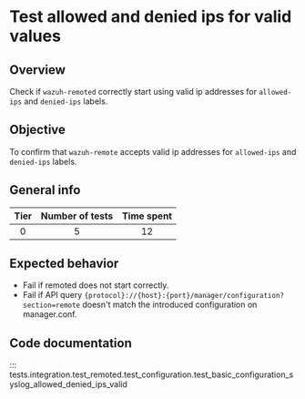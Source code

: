 # Test allowed and denied ips for valid values

## Overview 

Check if `wazuh-remoted` correctly start using valid ip addresses for `allowed-ips` and `denied-ips` labels.

## Objective

To confirm that `wazuh-remote` accepts valid ip addresses for `allowed-ips` and `denied-ips` labels.

## General info

|Tier | Number of tests | Time spent |
|:--:|:--:|:--:|
| 0 | 5 | 12 |

## Expected behavior

- Fail if remoted does not start correctly.
- Fail if API query `{protocol}://{host}:{port}/manager/configuration?section=remote` doesn't 
  match the introduced configuration on manager.conf.

## Code documentation

::: tests.integration.test_remoted.test_configuration.test_basic_configuration_syslog_allowed_denied_ips_valid

